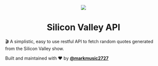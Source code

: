 <p align='center'>
  <img src="https://i.ibb.co/RCfhQtf/silicon-Valley.png" />
</p>

<h1 align='center'>Silicon Valley API</h1>

🎬 A simplistic, easy to use restful API to fetch random quotes generated from the Silicon Valley show.

Built and maintained with ❤️ by __[@markmusic2727](https://twitter.com/MarkMusic2727)__
